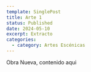 ```yaml
---
template: SinglePost
title: Arte 1
status: Published
date: 2024-05-10
excerpt: Extracto
categories:
  - category: Artes Escénicas
---
```

O﻿bra Nueva, contenido aqui